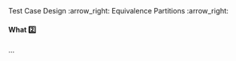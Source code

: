 <link rel="stylesheet" href="{{baseUrl}}/css/textbook.css">

<div class="website-content">

<div id="path">Test Case Design :arrow_right: Equivalence Partitions :arrow_right:</div>

<div id="title">

#### What :two:

</div>

<div id="body">

...

</div>

</div>
